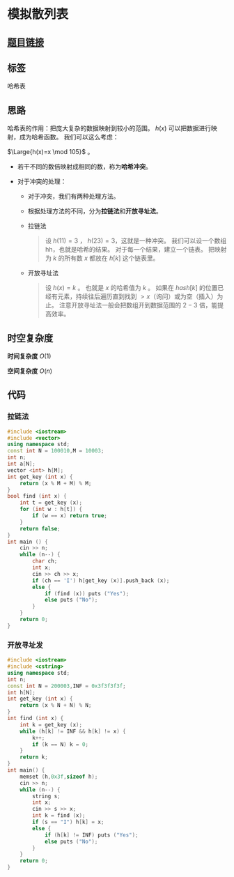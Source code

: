 # 模拟散列表
## [题目链接](https://www.acwing.com/problem/content/description/842/)
## 标签
哈希表
## 思路
哈希表的作用：把庞大复杂的数据映射到较小的范围。
$h(x)$ 可以把数据进行映射，成为哈希函数。
我们可以这么考虑：

$\Large{h(x)=x \mod 105}$ 。

* 若干不同的数倍映射成相同的数，称为**哈希冲突**。

* 对于冲突的处理：
    * 对于冲突，我们有两种处理方法。
    * 根据处理方法的不同，分为**拉链法**和**开放寻址法**。
    * 拉链法
        > 设 $h(11)=3$ ， $h(23)=3$，这就是一种冲突。
        > 我们可以设一个数组hh，也就是哈希的结果。
        > 对于每一个结果，建立一个链表。
        > 把映射为 $k$ 的所有数 $x$ 都放在 $h[k]$ 这个链表里。

    * 开放寻址法
    
        > 设 $h(x)=k$ 。
        > 也就是 $x$ 的哈希值为 $k$ 。
        > 如果在 $hash[k]$ 的位置已经有元素，持续往后遍历直到找到 $>x$（询问）或为空（插入）为止。
        > 注意开放寻址法一般会把数组开到数据范围的 $2-3$ 倍，能提高效率。
    
    
        
## 时空复杂度
**时间复杂度** $O(1)$

**空间复杂度** $O(n)$
## 代码
### 拉链法
```cpp
#include <iostream>
#include <vector>
using namespace std;
const int N = 100010,M = 10003;
int n;
int a[N];
vector <int> h[M];
int get_key (int x) {
    return (x % M + M) % M;
}
bool find (int x) {
    int t = get_key (x);
    for (int w : h[t]) {
        if (w == x) return true;
    }
    return false;
}
int main () {
    cin >> n;
    while (n--) {
        char ch;
        int x;
        cin >> ch >> x;
        if (ch == 'I') h[get_key (x)].push_back (x);
        else {
            if (find (x)) puts ("Yes");
            else puts ("No");
        }
    }
    return 0;
}
```
### 开放寻址发
```cpp
#include <iostream>
#include <cstring>
using namespace std;
int n;
const int N = 200003,INF = 0x3f3f3f3f;
int h[N];
int get_key (int x) {
    return (x % N + N) % N;
}
int find (int x) {
    int k = get_key (x);
    while (h[k] != INF && h[k] != x) {
        k++;
        if (k == N) k = 0;
    }
    return k;
}
int main() {
    memset (h,0x3f,sizeof h);
    cin >> n;
    while (n--) {
        string s;
        int x;
        cin >> s >> x;
        int k = find (x);
        if (s == "I") h[k] = x;
        else {
            if (h[k] != INF) puts ("Yes");
            else puts ("No");
        }
    }
    return 0;
}
```
